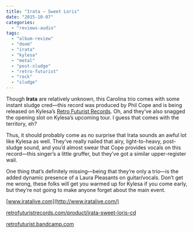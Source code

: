 ```yaml
---
title: "Irata – Sweet Loris"
date: "2015-10-07"
categories: 
  - "reviews-audio"
tags: 
  - "album-review"
  - "doom"
  - "irata"
  - "kylesa"
  - "metal"
  - "post-sludge"
  - "retro-futurist"
  - "rock"
  - "sludge"
---
```


Though **Irata** are relatively unknown, this Carolina trio comes with some instant sludge cred—this record was produced by Phil Cope and is being released on Kylesa’s [Retro Futurist Records](https://retrofuturist.bandcamp.com/). Oh, and they’ve also snagged the opening slot on Kylesa’s upcoming tour. I guess that comes with the territory, eh?

Thus, it should probably come as no surprise that Irata sounds an awful lot like Kylesa as well. They’ve really nailed that airy, light-to-heavy, post-sludge sound, and you’d almost swear that Cope provides vocals on this record—this singer’s a little gruffer, but they’ve got a similar upper-register wail.

One thing that’s definitely missing—being that they’re only a trio—is the added dynamic presence of a Laura Pleasants on guitar/vocals. Don’t get me wrong, these folks will get you warmed up for Kylesa if you come early, but they’re not going to make anyone forget about the main event.

[www.iratalive.com](http://www.iratalive.com/)

[retrofuturistrecords.com/product/irata-sweet-loris-cd](http://retrofuturistrecords.com/product/irata-sweet-loris-cd/)

[retrofuturist.bandcamp.com](https://retrofuturist.bandcamp.com/)
